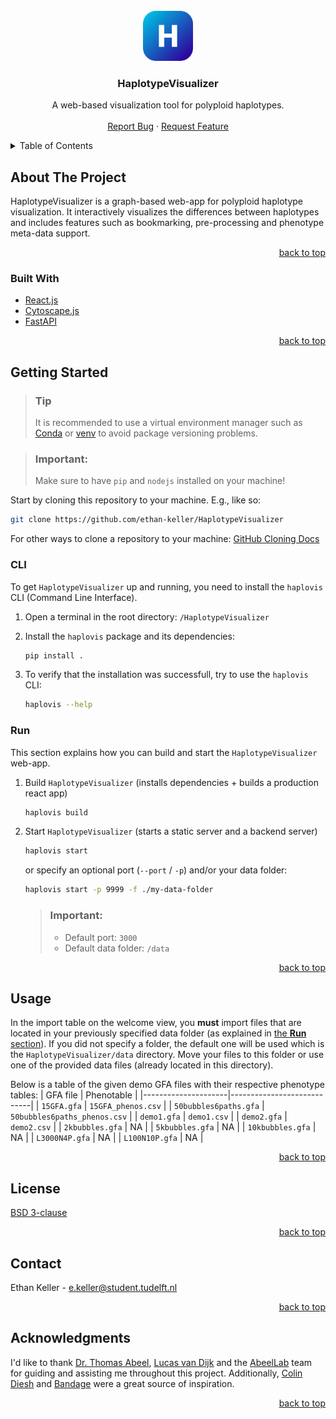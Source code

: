 <div id="top"></div>

<!--
[![Contributors][contributors-shield]][contributors-url]
[![Forks][forks-shield]][forks-url]
[![Stargazers][stars-shield]][stars-url]
[![Issues][issues-shield]][issues-url]
[![MIT License][license-shield]][license-url]
[![LinkedIn][linkedin-shield]][linkedin-url] -->

<!-- PROJECT LOGO -->
<br />
<div align="center">
  <a href="https://github.com/ethan-keller/HaplotypeVisualizer">
    <img src="img/logo.png" alt="Logo" width="80" height="80">
  </a>

<h3 align="center">HaplotypeVisualizer</h3>

  <p align="center">
    A web-based visualization tool for polyploid haplotypes.
    <br />
    <br />
    <a href="https://github.com/ethan-keller/HaplotypeVisualizer/pulls">Report Bug</a>
    ·
    <a href="https://github.com/ethan-keller/HaplotypeVisualizer/pulls">Request Feature</a>
  </p>
</div>

<!-- TABLE OF CONTENTS -->
<details>
  <summary>Table of Contents</summary>
  <ol>
    <li>
      <a href="#about-the-project">About The Project</a>
      <ul>
        <li><a href="#built-with">Built With</a></li>
      </ul>
    </li>
    <li>
      <a href="#getting-started">Getting Started</a>
      <ul>
        <li><a href="#cli">CLI</a></li>
        <li><a href="#run">Run</a></li>
      </ul>
    </li>
    <li><a href="#usage">Usage</a></li>
    <li><a href="#license">License</a></li>
    <li><a href="#contact">Contact</a></li>
    <li><a href="#acknowledgments">Acknowledgments</a></li>
  </ol>
</details>

<!-- ABOUT THE PROJECT -->

## About The Project

HaplotypeVisualizer is a graph-based web-app for polyploid haplotype visualization. It interactively visualizes the differences between haplotypes and includes features such as bookmarking, pre-processing and phenotype meta-data support.

<p align="right"><a href="#top">back to top</a></p>

### Built With

- [React.js](https://reactjs.org/)
- [Cytoscape.js](https://js.cytoscape.org/)
- [FastAPI](https://fastapi.tiangolo.com/)

<p align="right"><a href="#top">back to top</a></p>

<!-- GETTING STARTED -->

## Getting Started

> ### Tip
>
> It is recommended to use a virtual environment manager such as [Conda](https://docs.conda.io/en/latest/) or [venv](https://docs.python.org/3/library/venv.html) to avoid package versioning problems.

> ### Important:
>
> Make sure to have `pip` and `nodejs` installed on your machine!

Start by cloning this repository to your machine. E.g., like so:

```sh
git clone https://github.com/ethan-keller/HaplotypeVisualizer
```

For other ways to clone a repository to your machine: [GitHub Cloning Docs](https://docs.github.com/en/repositories/creating-and-managing-repositories/cloning-a-repository)

### CLI

To get `HaplotypeVisualizer` up and running, you need to install the `haplovis` CLI (Command Line Interface).

1. Open a terminal in the root directory: `/HaplotypeVisualizer`

2. Install the `haplovis` package and its dependencies:
   ```sh
   pip install .
   ```
3. To verify that the installation was successfull, try to use the `haplovis` CLI:
   ```sh
   haplovis --help
   ```

### Run

This section explains how you can build and start the `HaplotypeVisualizer` web-app.

1. Build `HaplotypeVisualizer` (installs dependencies + builds a production react app)

   ```sh
   haplovis build
   ```

2. Start `HaplotypeVisualizer` (starts a static server and a backend server)

   ```sh
   haplovis start
   ```

   or specify an optional port (`--port` / `-p`) and/or your data folder:

   ```sh
   haplovis start -p 9999 -f ./my-data-folder
   ```

   > ### Important:
   >
   > - Default port: `3000`
   > - Default data folder: `/data`

<p align="right"><a href="#top">back to top</a></p>

<!-- ### Installation

1. Get a free API Key at [https://example.com](https://example.com)
2. Clone the repo
   ```sh
   git clone https://github.com/github_username/repo_name.git
   ```
3. Install NPM packages
   ```sh
   npm install
   ```
4. Enter your API in `config.js`
   ```js
   const API_KEY = "ENTER YOUR API";
   ```

<p align="right"><a href="#top">back to top</a></p> -->

## Usage

In the import table on the welcome view, you **must** import files that are located in your previously specified data folder (as explained in <a href="#run">the <b>Run</b> section</a>). If you did not specify a folder, the default one will be used which is the `HaplotypeVisualizer/data` directory. Move your files to this folder or use one of the provided data files (already located in this directory).

Below is a table of the given demo GFA files with their respective phenotype tables:
| GFA file | Phenotable |
|---------------------|----------------------------|
| `15GFA.gfa` | `15GFA_phenos.csv` |
| `50bubbles6paths.gfa` | `50bubbles6paths_phenos.csv` |
| `demo1.gfa` | `demo1.csv` |
| `demo2.gfa` | `demo2.csv` |
| `2kbubbles.gfa` | NA |
| `5kbubbles.gfa` | NA |
| `10kbubbles.gfa` | NA |
| `L3000N4P.gfa` | NA |
| `L100N10P.gfa` | NA |

<p align="right"><a href="#top">back to top</a></p>

<!-- CONTRIBUTING -->

<!-- ## Contributing

Contributions are what make the open source community such an amazing place to learn, inspire, and create. Any contributions you make are **greatly appreciated**.

If you have a suggestion that would make this better, please fork the repo and create a pull request. You can also simply open an issue with the tag "enhancement".
Don't forget to give the project a star! Thanks again!

1. Fork the Project
2. Create your Feature Branch (`git checkout -b feature/AmazingFeature`)
3. Commit your Changes (`git commit -m 'Add some AmazingFeature'`)
4. Push to the Branch (`git push origin feature/AmazingFeature`)
5. Open a Pull Request

<p align="right"><a href="#top">back to top</a></p> -->

<!-- LICENSE -->

## License

[BSD 3-clause](https://github.com/ethan-keller/HaplotypeVisualizer/blob/main/LICENSE)

<p align="right"><a href="#top">back to top</a></p>

<!-- CONTACT -->

## Contact

Ethan Keller - e.keller@student.tudelft.nl

<p align="right"><a href="#top">back to top</a></p>

## Acknowledgments

I'd like to thank [Dr. Thomas Abeel](https://www.abeel.be/), [Lucas van Dijk](https://lucasvandijk.nl/) and the [AbeelLab](https://github.com/AbeelLab) team for guiding and assisting me throughout this project. Additionally, [Colin Diesh](https://github.com/cmdcolin) and [Bandage](https://rrwick.github.io/Bandage/) were a great source of inspiration.

<p align="right"><a href="#top">back to top</a></p>

<!-- MARKDOWN LINKS & IMAGES -->
<!-- https://www.markdownguide.org/basic-syntax/#reference-style-links -->

<!-- [contributors-shield]: https://img.shields.io/github/contributors/ethan-keller/HaplotypeVisualizer.svg?style=for-the-badge
[contributors-url]: https://github.com/github_username/repo_name/graphs/contributors
[forks-shield]: https://img.shields.io/github/forks/github_username/repo_name.svg?style=for-the-badge
[forks-url]: https://github.com/github_username/repo_name/network/members
[stars-shield]: https://img.shields.io/github/stars/github_username/repo_name.svg?style=for-the-badge
[stars-url]: https://github.com/github_username/repo_name/stargazers
[issues-shield]: https://img.shields.io/github/issues/github_username/repo_name.svg?style=for-the-badge
[issues-url]: https://github.com/github_username/repo_name/issues
[license-shield]: https://img.shields.io/github/license/github_username/repo_name.svg?style=for-the-badge
[license-url]: https://github.com/github_username/repo_name/blob/master/LICENSE.txt
[linkedin-shield]: https://img.shields.io/badge/-LinkedIn-black.svg?style=for-the-badge&logo=linkedin&colorB=555
[linkedin-url]: https://linkedin.com/in/linkedin_username
[product-screenshot]: images/screenshot.png -->
